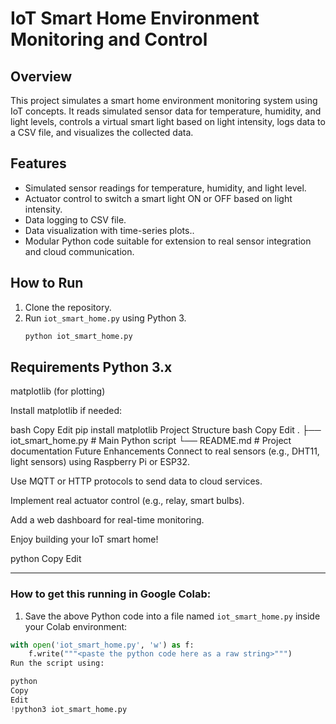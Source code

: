 # IoT Smart Home Environment Monitoring and Control

## Overview
This project simulates a smart home environment monitoring system using IoT concepts. It reads simulated sensor data for temperature, humidity, and light levels, controls a virtual smart light based on light intensity, logs data to a CSV file, and visualizes the collected data.

## Features
- Simulated sensor readings for temperature, humidity, and light level.
- Actuator control to switch a smart light ON or OFF based on light intensity.
- Data logging to CSV file.
- Data visualization with time-series plots..
- Modular Python code suitable for extension to real sensor integration and cloud communication.

## How to Run
1. Clone the repository.
2. Run `iot_smart_home.py` using Python 3.
   ```bash
   python iot_smart_home.py
Requirements
Python 3.x
--------------------------
matplotlib (for plotting)

Install matplotlib if needed:

bash
Copy
Edit
pip install matplotlib
Project Structure
bash
Copy
Edit
.
├── iot_smart_home.py  # Main Python script
└── README.md          # Project documentation
Future Enhancements
Connect to real sensors (e.g., DHT11, light sensors) using Raspberry Pi or ESP32.

Use MQTT or HTTP protocols to send data to cloud services.

Implement real actuator control (e.g., relay, smart bulbs).

Add a web dashboard for real-time monitoring.

Enjoy building your IoT smart home!

python
Copy
Edit

---

### How to get this running in **Google Colab**:

1. Save the above Python code into a file named `iot_smart_home.py` inside your Colab environment:

```python
with open('iot_smart_home.py', 'w') as f:
    f.write("""<paste the python code here as a raw string>""")
Run the script using:

python
Copy
Edit
!python3 iot_smart_home.py
